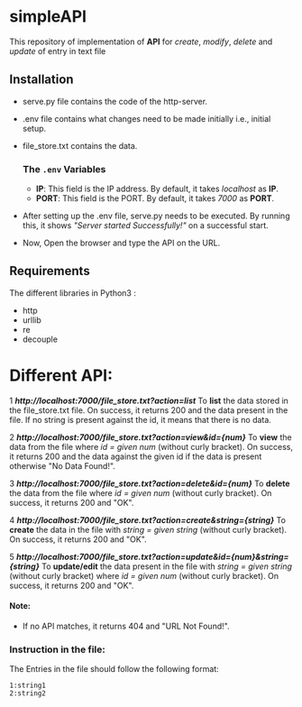 # simpleAPI
This repository of implementation of **API** for *create*, *modify*, *delete* and *update* of entry in text file

## Installation
* serve.py file contains the code of the http-server.
* .env file contains what changes need to be made initially i.e., initial setup.
* file_store.txt contains the data.

   ### The `.env` Variables
   * **IP**: This field is the IP address. By default, it takes *localhost* as **IP**.
   * **PORT**: This field is the PORT. By default, it takes *7000* as **PORT**.

* After setting up the .env file, serve.py needs to be executed. By running this, it shows *"Server started Successfully!"* on a successful start.
* Now, Open the browser and type the API on the URL.

## Requirements
The different libraries in Python3 :
* http
* urllib
* re
* decouple

# Different API:
1  **_http://localhost:7000/file_store.txt?action=list_**
    To **list** the data stored in the file_store.txt file.
   On success, it returns 200 and the data present in the file. If no string is present against the id, it
   means that there is no data.
   
2  **_http://localhost:7000/file_store.txt?action=view&id={num}_**
   To **view** the data from the file where *id = given num* (without curly bracket).
   On success, it returns 200 and the data against the given id if the data is present otherwise "No
   Data Found!".
   
3  **_http://localhost:7000/file_store.txt?action=delete&id={num}_**
   To **delete** the data from the file where *id = given num* (without curly bracket). On success, it
   returns 200 and "OK".
   
4  **_http://localhost:7000/file_store.txt?action=create&string={string}_**
   To **create** the data in the file with *string = given string* (without curly bracket). On success, it
   returns 200 and "OK".
   
5  **_http://localhost:7000/file_store.txt?action=update&id={num}&string={string}_**
   To **update/edit** the data present in the file with *string = given string* (without curly bracket) where
   *id = given num* (without curly bracket). On success, it returns 200 and "OK". 
   
#### Note:
* If no API matches, it returns 404 and "URL Not Found!".

### Instruction in the file:
 The Entries in the file should follow the following format:
```
1:string1
2:string2
```


